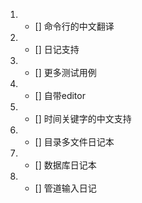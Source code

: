 1. - [] 命令行的中文翻译
2. - [] 日记支持
3. - [] 更多测试用例
4. - [] 自带editor
5. - [] 时间关键字的中文支持
6. - [] 目录多文件日记本
7. - [] 数据库日记本
8. - [] 管道输入日记